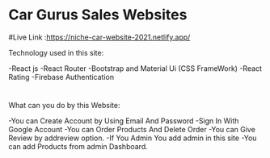 # Car Gurus Sales Websites
#Live Link :https://niche-car-website-2021.netlify.app/

Technology used in this site:

-React js
-React Router
-Bootstrap and Material Ui (CSS FrameWork)
-React Rating
-Firebase Authentication
#
What can you do by this Website:

-You can Create Account by Using Email And Password
-Sign In With Google Account
-You can Order Products And Delete Order
-You can Give Review by addreview option.
-If You Admin You add admin in this site
-You can add Products from admin Dashboard.
